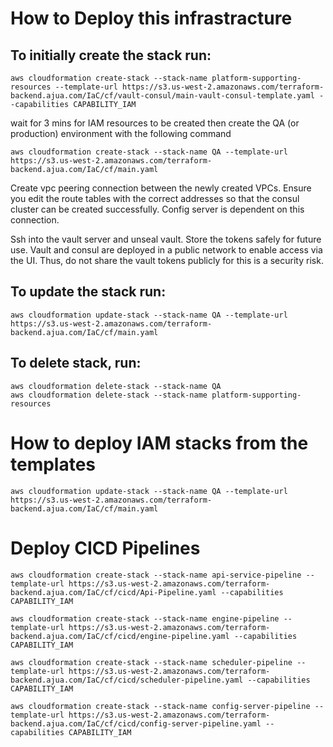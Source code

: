 # How to Deploy this infrastracture 
## To initially create the stack run: 

```
aws cloudformation create-stack --stack-name platform-supporting-resources --template-url https://s3.us-west-2.amazonaws.com/terraform-backend.ajua.com/IaC/cf/vault-consul/main-vault-consul-template.yaml --capabilities CAPABILITY_IAM
```
wait for 3 mins for IAM resources to be created then create the QA (or production) environment with the following command

```
aws cloudformation create-stack --stack-name QA --template-url https://s3.us-west-2.amazonaws.com/terraform-backend.ajua.com/IaC/cf/main.yaml 

```

Create vpc peering connection between the newly created VPCs. Ensure you edit the route tables with the correct addresses so that the consul cluster can be created successfully. Config server is dependent on this connection.

Ssh into the vault server and unseal vault. Store the tokens safely for future use. Vault and consul are deployed in a public network to enable access via the UI. Thus, do not share the vault tokens publicly for this is a security risk.

## To update the stack run:
```
aws cloudformation update-stack --stack-name QA --template-url https://s3.us-west-2.amazonaws.com/terraform-backend.ajua.com/IaC/cf/main.yaml
```

## To delete stack, run:

```
aws cloudformation delete-stack --stack-name QA
aws cloudformation delete-stack --stack-name platform-supporting-resources
```

# How to deploy IAM stacks from the templates
```
aws cloudformation update-stack --stack-name QA --template-url https://s3.us-west-2.amazonaws.com/terraform-backend.ajua.com/IaC/cf/main.yaml 
```

# Deploy CICD Pipelines
```
aws cloudformation create-stack --stack-name api-service-pipeline --template-url https://s3.us-west-2.amazonaws.com/terraform-backend.ajua.com/IaC/cf/cicd/Api-Pipeline.yaml --capabilities CAPABILITY_IAM
```
```
aws cloudformation create-stack --stack-name engine-pipeline --template-url https://s3.us-west-2.amazonaws.com/terraform-backend.ajua.com/IaC/cf/cicd/engine-pipeline.yaml --capabilities CAPABILITY_IAM
```

```
aws cloudformation create-stack --stack-name scheduler-pipeline --template-url https://s3.us-west-2.amazonaws.com/terraform-backend.ajua.com/IaC/cf/cicd/scheduler-pipeline.yaml --capabilities CAPABILITY_IAM
```

```
aws cloudformation create-stack --stack-name config-server-pipeline --template-url https://s3.us-west-2.amazonaws.com/terraform-backend.ajua.com/IaC/cf/cicd/config-server-pipeline.yaml --capabilities CAPABILITY_IAM
```
